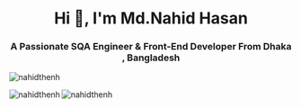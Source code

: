 <h1 align="center">Hi 👋, I'm Md.Nahid Hasan</h1>
<h3 align="center">A Passionate SQA Engineer & Front-End Developer From Dhaka , Bangladesh</h3>

<p align="left"> <img src="https://komarev.com/ghpvc/?username=nahidthenh&label=Profile%20views&color=0e75b6&style=flat" alt="nahidthenh" /> </p>



<p><img align="left" src="https://github-readme-stats.vercel.app/api/top-langs?username=nahidthenh&show_icons=true&locale=en&layout=compact" alt="nahidthenh" /></p>
<p><img align="center" src="https://github-readme-streak-stats.herokuapp.com/?user=nahidthenh&" alt="nahidthenh" /></p>




